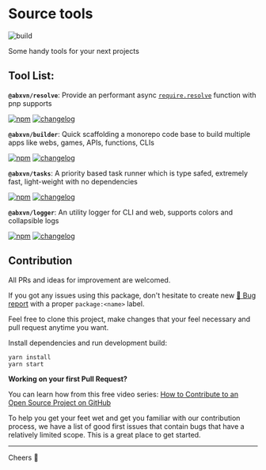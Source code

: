 Source tools
=====
![build][badge-build]

Some handy tools for your next projects

Tool List:
-----

**`@abxvn/resolve`**: Provide an performant async [`require.resolve`](https://nodejs.org/api/modules.html#modules_all_together) function with pnp supports

[![npm][npm_resolve_badge]][npm_resolve] [![changelog][changelog_badge]][changelog_resolve]


**`@abxvn/builder`**: Quick scaffolding a monorepo code base to build multiple apps like webs, games, APIs, functions, CLIs

[![npm][npm_builder_badge]][npm_builder] [![changelog][changelog_badge]][changelog_builder]

**`@abxvn/tasks`**: A priority based task runner which is type safed, extremely fast, light-weight with no dependencies

[![npm][npm_tasks_badge]][npm_tasks] [![changelog][changelog_badge]][changelog_tasks]

**`@abxvn/logger`**: An utility logger for CLI and web, supports colors and collapsible logs

[![npm][npm_logger_badge]][npm_logger] [![changelog][changelog_badge]][changelog_logger]

Contribution
-----

All PRs and ideas for improvement are welcomed. 

If you got any issues using this package, don't hesitate to create new [🐞 Bug report][issues] with a proper `package:<name>` label.

Feel free to clone this project, make changes that your feel necessary and pull request anytime you want.

Install dependencies and run development build:
```
yarn install
yarn start
```

**Working on your first Pull Request?**

You can learn how from this free video series: [How to Contribute to an Open Source Project on GitHub](https://egghead.io/courses/how-to-contribute-to-an-open-source-project-on-github)

To help you get your feet wet and get you familiar with our contribution process, we have a list of good first issues that contain bugs that have a relatively limited scope. This is a great place to get started.

-----
Cheers 🍻

[issues]: https://github.com/abxvn/source/issues
[good-first]: https://github.com/abxvn/source/issues?q=is%3Aopen+is%3Aissue+label%3Aflag%3Agood-first
[badge-build]: https://github.com/abxvn/source/actions/workflows/build.yaml/badge.svg

[npm_builder]: https://www.npmjs.com/package/@abxvn/builder
[npm_tasks]: https://www.npmjs.com/package/@abxvn/tasks
[npm_resolve]: https://www.npmjs.com/package/@abxvn/resolve
[npm_logger]: https://www.npmjs.com/package/@abxvn/logger

[npm_builder_badge]: https://img.shields.io/npm/v/@abxvn/builder
[npm_tasks_badge]: https://img.shields.io/npm/v/@abxvn/tasks
[npm_resolve_badge]: https://img.shields.io/npm/v/@abxvn/resolve
[npm_logger_badge]: https://img.shields.io/npm/v/@abxvn/logger

[changelog_builder]: https://github.com/abxvn/source/blob/main/packages/builder/CHANGELOG.md
[changelog_tasks]: https://github.com/abxvn/source/blob/main/packages/tasks/CHANGELOG.md
[changelog_resolve]: https://github.com/abxvn/source/blob/main/packages/resolve/CHANGELOG.md
[changelog_logger]: https://github.com/abxvn/source/blob/main/packages/logger/CHANGELOG.md
[changelog_badge]: https://img.shields.io/badge/changelog-8A2BE2
